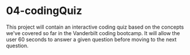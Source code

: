 # 04-codingQuiz
This project will contain an interactive coding quiz based on the concepts we've covered so far in the Vanderbilt coding bootcamp.
It will allow the user 60 seconds to answer a given question before moving to the next question.
